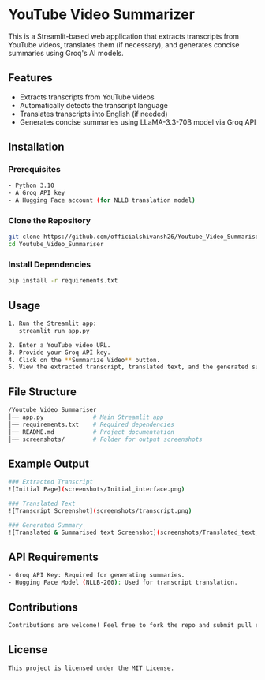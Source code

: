 # YouTube Video Summarizer

This is a Streamlit-based web application that extracts transcripts from YouTube videos, translates them (if necessary), and generates concise summaries using Groq's AI models.

## Features
- Extracts transcripts from YouTube videos
- Automatically detects the transcript language
- Translates transcripts into English (if needed)
- Generates concise summaries using LLaMA-3.3-70B model via Groq API

## Installation

### Prerequisites
```bash
- Python 3.10
- A Groq API key
- A Hugging Face account (for NLLB translation model)
```

### Clone the Repository
```bash
git clone https://github.com/officialshivansh26/Youtube_Video_Summariser.git
cd Youtube_Video_Summariser
```

### Install Dependencies
```bash
pip install -r requirements.txt
```

## Usage
```bash
1. Run the Streamlit app:
   streamlit run app.py

2. Enter a YouTube video URL.
3. Provide your Groq API key.
4. Click on the **Summarize Video** button.
5. View the extracted transcript, translated text, and the generated summary.
```

## File Structure
```bash
/Youtube_Video_Summariser
│── app.py              # Main Streamlit app
│── requirements.txt    # Required dependencies
│── README.md           # Project documentation
│── screenshots/        # Folder for output screenshots
```

## Example Output
```bash
### Extracted Transcript
![Initial Page](screenshots/Initial_interface.png)

### Translated Text
![Transcript Screenshot](screenshots/transcript.png)

### Generated Summary
![Translated & Summarised text Screenshot](screenshots/Translated_text_Summary.png)
```

## API Requirements
```bash
- Groq API Key: Required for generating summaries.
- Hugging Face Model (NLLB-200): Used for transcript translation.
```

## Contributions
```bash
Contributions are welcome! Feel free to fork the repo and submit pull requests.
```

## License
```bash
This project is licensed under the MIT License.
```

